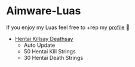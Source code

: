 # Aimware-Luas
If you enjoy my Luas feel free to +rep my [profile](https://aimware.net/forum/user/419881/reputation/add) 🤡
* [Hentai Killsay Deathsay](https://aimware.net/forum/thread/151605)
  * Auto Update
  * 50 Hentai Kill Strings
  * 30 Hentai Death Strings
  
